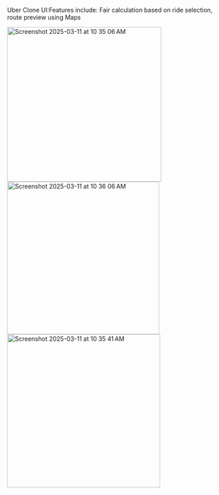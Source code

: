 Uber Clone UI:Features include: Fair calculation based on ride selection, route preview using Maps

<img width="358" alt="Screenshot 2025-03-11 at 10 35 06 AM" src="https://github.com/user-attachments/assets/8181e7a4-631e-4fe0-9f8d-05f9921e255c" />
<img width="353" alt="Screenshot 2025-03-11 at 10 36 06 AM" src="https://github.com/user-attachments/assets/50818ace-bad5-4944-ab29-b569393d3336" />
<img width="355" alt="Screenshot 2025-03-11 at 10 35 41 AM" src="https://github.com/user-attachments/assets/46578a6f-9bd1-4736-9f88-c5c4bfc14d53" />

